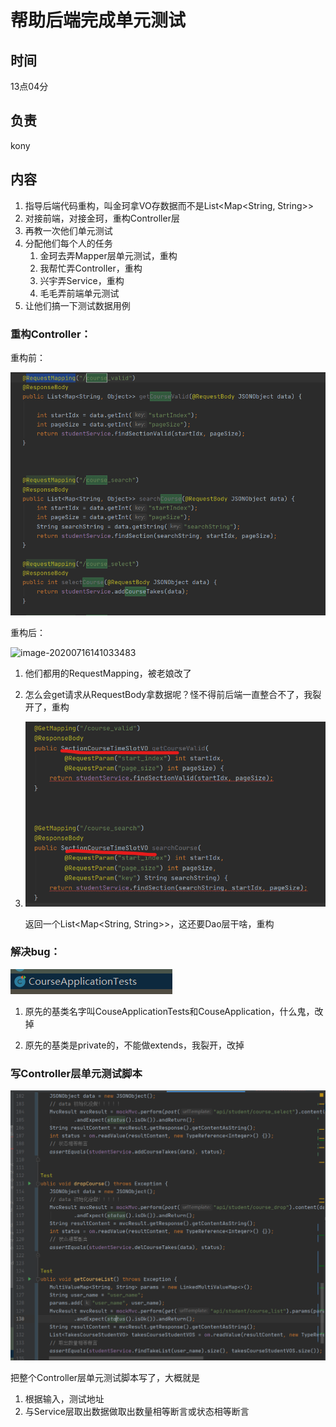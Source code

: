 # 帮助后端完成单元测试

## 时间

13点04分

## 负责

kony

## 内容

1. 指导后端代码重构，叫金珂拿VO存数据而不是List<Map<String, String>>
2. 对接前端，对接金珂，重构Controller层
3. 再教一次他们单元测试
4. 分配他们每个人的任务
   1. 金珂去弄Mapper层单元测试，重构
   2. 我帮忙弄Controller，重构
   3. 兴宇弄Service，重构
   4. 毛毛弄前端单元测试
5. 让他们搞一下测试数据用例



### 重构Controller：

重构前：

![image-20200716141208945](%E5%B8%AE%E5%8A%A9%E5%90%8E%E7%AB%AF%E5%AE%8C%E6%88%90%E5%8D%95%E5%85%83%E6%B5%8B%E8%AF%95.assets/image-20200716141208945.png)

重构后：

![image-20200716141033483](C:%5CUsers%5CLHY15%5CAppData%5CRoaming%5CTypora%5Ctypora-user-images%5Cimage-20200716141033483.png)

1. 他们都用的RequestMapping，被老娘改了

2. 怎么会get请求从RequestBody拿数据呢？怪不得前后端一直整合不了，我裂开了，重构

3. ![image-20200716142955567](%E5%B8%AE%E5%8A%A9%E5%90%8E%E7%AB%AF%E5%AE%8C%E6%88%90%E5%8D%95%E5%85%83%E6%B5%8B%E8%AF%95.assets/image-20200716142955567.png)

   返回一个List<Map<String, String>>，这还要Dao层干啥，重构

### 解决bug：

![image-20200716141258305](%E5%B8%AE%E5%8A%A9%E5%90%8E%E7%AB%AF%E5%AE%8C%E6%88%90%E5%8D%95%E5%85%83%E6%B5%8B%E8%AF%95.assets/image-20200716141258305.png)

1. 原先的基类名字叫CouseApplicationTests和CouseApplication，什么鬼，改掉

2. 原先的基类是private的，不能做extends，我裂开，改掉

### 写Controller层单元测试脚本

![image-20200716145304227](%E5%B8%AE%E5%8A%A9%E5%90%8E%E7%AB%AF%E5%AE%8C%E6%88%90%E5%8D%95%E5%85%83%E6%B5%8B%E8%AF%95.assets/image-20200716145304227.png)

把整个Controller层单元测试脚本写了，大概就是

1. 根据输入，测试地址
2. 与Service层取出数据做取出数量相等断言或状态相等断言

